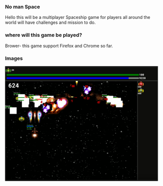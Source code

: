 ### No man Space ###
Hello this will be a multiplayer Spaceship game for players all around the world will have challenges and mission to do.

### where will this game be played? ###
Brower-
this game support Firefox and Chrome so far.

### Images ###
![Scheme](space.PNG)



